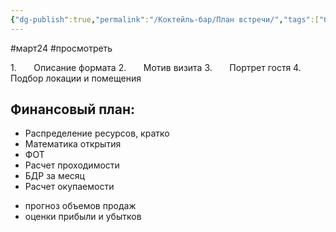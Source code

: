 ```yaml
---
{"dg-publish":true,"permalink":"/Коктейль-бар/План встречи/","tags":["бизнес-план","бар"]}
---
```


#март24 #просмотреть 

1.       Описание формата
2.       Мотив визита
3.       Портрет гостя
4.       Подбор локации и помещения   

## Финансовый план:

- Распределение ресурсов, кратко
- Математика открытия 
- ФОТ
- Расчет проходимости 
- БДР за месяц
- Расчет окупаемости
* прогноз объемов продаж
* оценки прибыли и убытков

